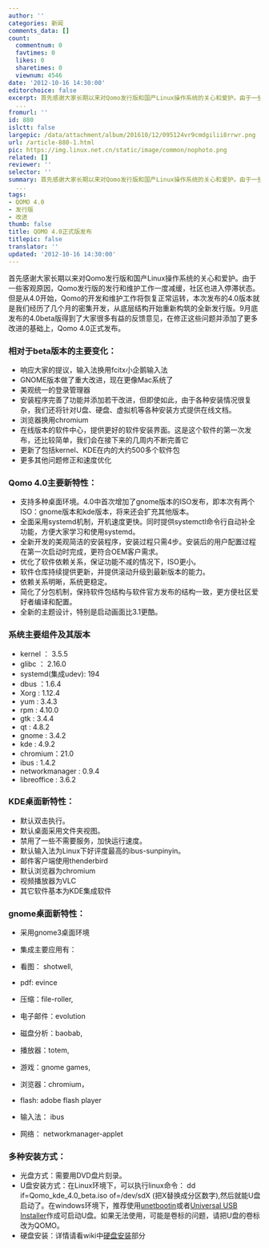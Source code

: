 ```yaml
---
author: ''
categories: 新闻
comments_data: []
count:
  commentnum: 0
  favtimes: 0
  likes: 0
  sharetimes: 0
  viewnum: 4546
date: '2012-10-16 14:30:00'
editorchoice: false
excerpt: 首先感谢大家长期以来对Qomo发行版和国产Linux操作系统的关心和爱护。由于一些客观原因，Qomo发行版的发行和维护工作一度减缓，社区也进入停滞状态。但是从4.0开始，Qomo的开发和维护工作将恢复正常运转，本次发布的
  ...
fromurl: ''
id: 880
islctt: false
largepic: /data/attachment/album/201610/12/095124vr9cmdgilii8rrwr.png
url: /article-880-1.html
pic: https://img.linux.net.cn/static/image/common/nophoto.png
related: []
reviewer: ''
selector: ''
summary: 首先感谢大家长期以来对Qomo发行版和国产Linux操作系统的关心和爱护。由于一些客观原因，Qomo发行版的发行和维护工作一度减缓，社区也进入停滞状态。但是从4.0开始，Qomo的开发和维护工作将恢复正常运转，本次发布的
  ...
tags:
- QOMO 4.0
- 发行版
- 改进
thumb: false
title: QOMO 4.0正式版发布
titlepic: false
translator: ''
updated: '2012-10-16 14:30:00'
---
```


首先感谢大家长期以来对Qomo发行版和国产Linux操作系统的关心和爱护。由于一些客观原因，Qomo发行版的发行和维护工作一度减缓，社区也进入停滞状态。但是从4.0开始，Qomo的开发和维护工作将恢复正常运转，本次发布的4.0版本就是我们经历了几个月的密集开发，从底层结构开始重新构筑的全新发行版。9月底发布的4.0beta版得到了大家很多有益的反馈意见，在修正这些问题并添加了更多改进的基础上，Qomo 4.0正式发布。


### 相对于beta版本的主要变化：


* 响应大家的提议，输入法换用fcitx小企鹅输入法
* GNOME版本做了重大改进，现在更像Mac系统了
* 美观统一的登录管理器
* 安装程序完善了功能并添加若干改进，但即使如此，由于各种安装情况很复杂，我们还将针对U盘、硬盘、虚拟机等各种安装方式提供在线文档。
* 浏览器换用chromium
* 在线版本的软件中心，提供更好的软件安装界面。这是这个软件的第一次发布，还比较简单，我们会在接下来的几周内不断完善它
* 更新了包括kernel、KDE在内的大约500多个软件包
* 更多其他问题修正和速度优化


### Qomo 4.0主要新特性：


* 支持多种桌面环境。4.0中首次增加了gnome版本的ISO发布，即本次有两个ISO：gnome版本和kde版本，将来还会扩充其他版本。
* 全面采用systemd机制，开机速度更快。同时提供systemctl命令行自动补全功能，方便大家学习和使用systemd。
* 全新开发的美观简洁的安装程序，安装过程只需4步。安装后的用户配置过程在第一次启动时完成，更符合OEM客户需求。
* 优化了软件依赖关系，保证功能不减的情况下，ISO更小。
* 软件仓库持续提供更新，并提供滚动升级到最新版本的能力。
* 依赖关系明晰，系统更稳定。
* 简化了分包机制，保持软件包结构与软件官方发布的结构一致，更方便社区爱好者编译和配置。
* 全新的主题设计，特别是启动画面比3.1更酷。


### 系统主要组件及其版本


* kernel ： 3.5.5
* glibc ： 2.16.0
* systemd(集成udev): 194
* dbus ：1.6.4
* Xorg : 1.12.4
* yum : 3.4.3
* rpm : 4.10.0
* gtk : 3.4.4
* qt : 4.8.2
* gnome : 3.4.2
* kde : 4.9.2
* chromium：21.0
* ibus : 1.4.2
* networkmanager : 0.9.4
* libreoffice : 3.6.2


### KDE桌面新特性：


* 默认双击执行。
* 默认桌面采用文件夹视图。
* 禁用了一些不需要服务，加快运行速度。
* 默认输入法为Linux下好评度最高的ibus-sunpinyin。
* 邮件客户端使用thenderbird
* 默认浏览器为chromium
* 视频播放器为VLC
* 其它软件基本为KDE集成软件


### gnome桌面新特性：


* 采用gnome3桌面环境
* 集成主要应用有：


* 看图： shotwell,
* pdf: evince
* 压缩：file-roller,
* 电子邮件：evolution
* 磁盘分析：baobab,
* 播放器：totem,
* 游戏：gnome games,
* 浏览器：chromium，
* flash: adobe flash player
* 输入法： ibus
* 网络： networkmanager-applet


### 多种安装方式：


* 光盘方式：需要用DVD盘片刻录。
* U盘安装方式：在Linux环境下，可以执行linux命令： dd if=Qomo\_kde\_4.0\_beta.iso of=/dev/sdX (把X替换成分区数字),然后就能U盘启动了。在windows环境下，推荐使用[unetbootin](http://unetbootin.sourceforge.net/)或者[Universal USB Installer](http://www.pendrivelinux.com/universal-usb-installer-easy-as-1-2-3/)作成可启动U盘。如果无法使用，可能是卷标的问题，请把U盘的卷标改为QOMO。
* 硬盘安装：详情请看wiki中[硬盘安装](http://wiki.linux-ren.org/index.php/Install_Qomo_from_HDD)部分